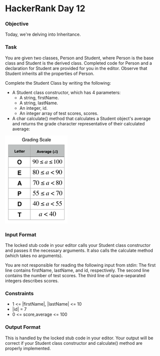 # HackerRank Day 12

### Objective

Today, we're delving into Inheritance.

### Task

You are given two classes, Person and Student, where Person is 
the base class and Student is the derived class. Completed code for 
Person and a declaration for Student are provided for you in the editor. 
Observe that Student inherits all the properties of Person.

Complete the Student Class by writing the following:

- A Student class constructor, which has 4 parameters:
  - A string, firstName.
  - A string, lastName.
  - An integer, id.
  - An integer array of test scores, scores.
- A char calculate() method that calculates a Student object's average and 
returns the grade character representative of their calculated average:

![](https://github.com/ldall2009/HackerRank-30-Days-of-Code-C-/blob/master/HackerRank%20Day%2012/grading%20scale.png?raw=true)

### Input Format

The locked stub code in your editor calls your Student class constructor 
and passes it the necessary arguments. It also calls the calculate 
method (which takes no arguments).

You are not responsible for reading the following input from stdin:
The first line contains firstName, lastName, and id, respectively. 
The second line contains the number of test scores. The third line 
of space-separated integers describes scores.

### Constraints

- 1 <= |firstName|, |lastName| <= 10
- |id| = 7
- 0 <= score,average <= 100

### Output Format

This is handled by the locked stub code in your editor. Your output 
will be correct if your Student class constructor and calculate() 
method are properly implemented.
